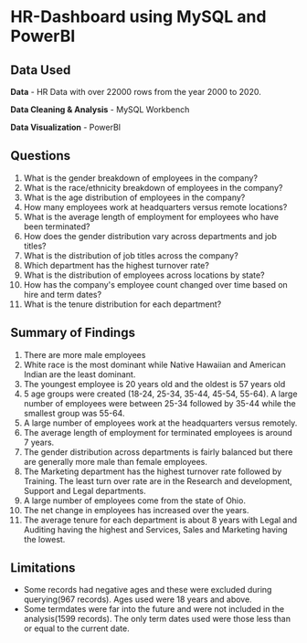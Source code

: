 # HR-Dashboard using MySQL and PowerBI
## Data Used

**Data** - HR Data with over 22000 rows from the year 2000 to 2020.

**Data Cleaning & Analysis** - MySQL Workbench

**Data Visualization** - PowerBI

## Questions

1. What is the gender breakdown of employees in the company?
2. What is the race/ethnicity breakdown of employees in the company?
3. What is the age distribution of employees in the company?
4. How many employees work at headquarters versus remote locations?
5. What is the average length of employment for employees who have been terminated?
6. How does the gender distribution vary across departments and job titles?
7. What is the distribution of job titles across the company?
8. Which department has the highest turnover rate?
9. What is the distribution of employees across locations by state?
10. How has the company's employee count changed over time based on hire and term dates?
11. What is the tenure distribution for each department?

## Summary of Findings
 1. There are more male employees
 2. White race is the most dominant while Native Hawaiian and American Indian are the least dominant.
 3. The youngest employee is 20 years old and the oldest is 57 years old
 4. 5 age groups were created (18-24, 25-34, 35-44, 45-54, 55-64). A large number of employees were between 25-34 followed by 35-44 while the smallest group was 55-64.
 5. A large number of employees work at the headquarters versus remotely.
 6. The average length of employment for terminated employees is around 7 years.
 7. The gender distribution across departments is fairly balanced but there are generally more male than female employees.
 8. The Marketing department has the highest turnover rate followed by Training. The least turn over rate are in the Research and development, Support and Legal departments.
 9. A large number of employees come from the state of Ohio.
 10. The net change in employees has increased over the years.
 11. The average tenure for each department is about 8 years with Legal and Auditing having the highest and Services, Sales and Marketing having the lowest.

## Limitations

- Some records had negative ages and these were excluded during querying(967 records). Ages used were 18 years and above.
- Some termdates were far into the future and were not included in the analysis(1599 records). The only term dates used were those less than or equal to the current date.
